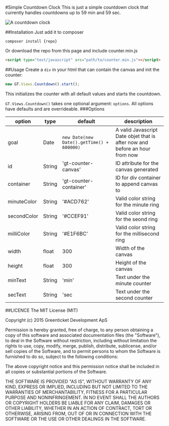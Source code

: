 #Simple Countdown Clock
This is just a simple countdown clock that currently handles countdowns up to 59 min and 59 sec.

![A countdown clock](https://greenticket-dk.s3.amazonaws.com/images/counter.gif "Counter")

##Installation
Just add it to composer
```
composer install {repo}
```
Or download the repo from this page and include counter.min.js
```html
<script type="text/javascript" src="path/to/counter.min.js"></script>
```

##Usage
Create a `div` in your html that can contain the canvas and init the counter:
```javascript
new GT.Views.Countdown().start();
```
This initializes the counter with all default values and starts the countdown.

`GT.Views.Countdown()` takes one optional argument: `options`. All options have defaults and are overrideable.
###Options

option | type | default | description
--- | --- | --- | ---
goal | Date | `new Date(new Date().getTime() + 600000)` | A valid Javascript Date objet that is after now and before an hour from now
id | String | 'gt-counter-canvas' | ID attribute for the canvas generated
container | String | 'gt-counter-container' | ID for div container to append canvas to 
minuteColor | String | '#ACD762' | Valid color string for the minute ring
secondColor | String | '#CCEF91' | Valid color string for the seond ring
milliColor | String | '#E1F6BC' | Valid color string for the millisecond ring
width | float | 300 | Width of the canvas
height | float | 300 | Height of the canvas
minText | String | 'min' | Text under the minute counter 
secText | String | 'sec | Text under the second counter

##LICENCE
The MIT License (MIT)

Copyright (c) 2015 Greenticket Development ApS

Permission is hereby granted, free of charge, to any person obtaining a copy
of this software and associated documentation files (the "Software"), to deal
in the Software without restriction, including without limitation the rights
to use, copy, modify, merge, publish, distribute, sublicense, and/or sell
copies of the Software, and to permit persons to whom the Software is
furnished to do so, subject to the following conditions:

The above copyright notice and this permission notice shall be included in all
copies or substantial portions of the Software.

THE SOFTWARE IS PROVIDED "AS IS", WITHOUT WARRANTY OF ANY KIND, EXPRESS OR
IMPLIED, INCLUDING BUT NOT LIMITED TO THE WARRANTIES OF MERCHANTABILITY,
FITNESS FOR A PARTICULAR PURPOSE AND NONINFRINGEMENT. IN NO EVENT SHALL THE
AUTHORS OR COPYRIGHT HOLDERS BE LIABLE FOR ANY CLAIM, DAMAGES OR OTHER
LIABILITY, WHETHER IN AN ACTION OF CONTRACT, TORT OR OTHERWISE, ARISING FROM,
OUT OF OR IN CONNECTION WITH THE SOFTWARE OR THE USE OR OTHER DEALINGS IN THE
SOFTWARE.
